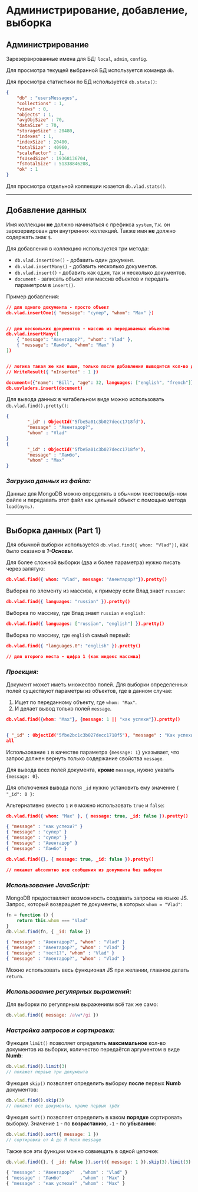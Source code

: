 # Администрирование, добавление, выборка

## Администрирование

Зарезервированные имена для БД: `local`, `admin`, `config`.

Для просмотра текущей выбранной БД используется команда `db`.

Для просмотра статистики по БД используется `db.stats()`:

```json
{
    "db" : "usersMessages",
    "collections" : 1,
    "views" : 0,
    "objects" : 1,
    "avgObjSize" : 70,
    "dataSize" : 70,
    "storageSize" : 20480,
    "indexes" : 1,
    "indexSize" : 20480,
    "totalSize" : 40960,
    "scaleFactor" : 1,
    "fsUsedSize" : 19368136704,
    "fsTotalSize" : 51338846208,
    "ok" : 1
}
```

Для просмотра отдельной коллекции юзается `db.vlad.stats()`.
***

## Добавление данных

Имя коллекции **не** должно начинаться с префикса `system`, т.к. он зарезервирован для внутренних коллекций. Также имя **не** должно содержать знак `$`.

Для добавления в коллекцию используется три метода:

* `db.vlad.insertOne()` - добавить один документ.
* `db.vlad.insertMany()` - добавить несколько документов.
* `db.vlad.insert()` - добавить как один, так и несколько документов.
* `document` - записать объект или массив объектов и передать параметром в `insert()`.

Пример добавления: 

```json
// для одного документа - просто объект
db.vlad.insertOne({ "message": "супер", "whom": "Max" })


// для нескольких документов - массив из передаваемых объектов
db.vlad.insertMany([
    { "message": "Авентадор?", "whom": "Vlad" },
    { "message": "Ламбо", "whom": "Max" }
])


// логика такая же как выше, только после добавления выводится кол-во добавленных записей
// WriteResult({ "nInserted" : 1 })

document=({"name": "Bill", "age": 32, languages: ["english", "french"]})
db.usvladers.insert(document)

```

Для вывода данных в читабельном виде можно использовать `db.vlad.find().pretty()`:

```json
{
        "_id" : ObjectId("5fbe5a01c3b027decc1718fd"),
        "message" : "Авентадор?",
        "whom" : "Vlad"
}
{
        "_id" : ObjectId("5fbe5a01c3b027decc1718fe"),
        "message" : "Ламбо",
        "whom" : "Max"
}
```

### ***Загрузка данных из файла:***

Данные для MongoDB можно определять в обычном текстовом/js-ном файле и передавать этот файл как цельный объект с помощью метода `load(путь)`.
***

## Выборка данных (Part 1)

Для обычной выборки используется `db.vlad.find({ whom: "Vlad"})`, как было сказано в ***1-Основы***.

Для более сложной выборки (два и более параметра) нужно писать через запятую:

```json
db.vlad.find({ whom: "Vlad", message: "Авентадор?"}).pretty()
```

Выборка по элементу из массива, к примеру если Влад знает `russian`:

```json
db.vlad.find({ languages: "russian" }).pretty()
```

Выборка по массиву, где Влад знает `russian` и `english`:

```json
db.vlad.find({ languages: ["russian", "english"] }).pretty()
```

Выборка по массиву, где `english` самый первый:

```json
db.vlad.find({ "languages.0": "english" }).pretty()

// для второго места - цифра 1 (как индекс массива)
```

### ***Проекция:***

Документ может иметь множество полей. Для выборки определенных полей существуют параметры из объектов, где в данном случае:

1. Ищет по переданному объекту, где `whom: "Max"`.
2. И делает вывод только полей `message`.

```json
db.vlad.find({whom: "Max"}, {message: 1 || "как успехи"}).pretty()


{ "_id" : ObjectId("5fbe2bc1c3b027decc1718f5"), "message" : "Как успехи?" }
all
```

Использование `1` в качестве параметра `{message: 1}` указывает, что запрос должен вернуть только содержание свойства `message`.

Для вывода всех полей документа, **кроме** `message`, нужно указать `{message: 0}`.

Для отключения вывода поля `_id` нужно установить ему значение `{ "_id": 0 }`:

Альтернативно вместо `1` и `0` можно использовать `true` и `false`:

```json
db.vlad.find({ whom: "Max" }, { message: true, _id: false }).pretty()

{ "message" : "как успехи?" }
{ "message" : "супер" }
{ "message" : "супер" }
{ "message" : "Авентадор" }
{ "message" : "Ламбо" }

db.vlad.find({}, { message: true, _id: false }).pretty()

// покажет абсолютно все сообщения из документа без выборки
```

### ***Использование JavaScript:***

MongoDB предоставляет возможность создавать запросы на языке JS. Запрос, который возвращает те документы, в которых `whom = "Vlad"`:

```javascript
fn = function () {
    return this.whom === "Vlad"
}
db.vlad.find(fn, { _id: false })
```

```json
{ "message" : "Авентадор?", "whom" : "Vlad" }
{ "message" : "Авентадор?", "whom" : "Vlad" }
{ "message" : "тест1?", "whom" : "Vlad" }
{ "message" : "Авентадор?", "whom" : "Vlad" }
```

Можно использовать весь функционал JS при желании, главное делать `return`.

### ***Использование регулярных выражений:***

Для выборки по регулярным выражениям всё так же само: 

```javascript
db.vlad.find({ message: /а\w*/gi })
```

### ***Настройка запросов и сортировка:***

Функция `limit()` позволяет определить **максимальное** кол-во документов из выборки, количество передаётся аргументом в виде **Numb**:

```javascript
db.vlad.find().limit(3)
// покажет первые три документа
```

Функция `skip()` позволяет определить выборку **после** первых **Numb** документов:

```javascript
db.vlad.find().skip(3)
// покажет все документы, кроме первых трёх
```

Функция `sort()` позволяет определить в каком **порядке** сортировать выборку. Значение `1` - по **возрастанию**, `-1` - по **убыванию**:

```javascript
db.vlad.find().sort({ message: 1 })
// сортировка от А до Я поля message
```

Также все эти функции можно совмещать в одной цепочке:

```javascript
db.vlad.find({}, { _id: false }).sort({ message: 1 }).skip(3).limit(3)

{ "message" : "Авентадор?"  ,"whom" : "Vlad" }
{ "message" : "Ламбо"       ,"whom" : "Max" }
{ "message" : "как успехи?" ,"whom" : "Max" }
```

